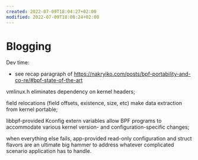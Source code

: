 ```yaml
---
created: 2022-07-09T18:04:27+02:00
modified: 2022-07-09T18:08:24+02:00
---
```


# Blogging

Dev time:
- see recap paragraph of https://nakryiko.com/posts/bpf-portability-and-co-re/#bpf-state-of-the-art

vmlinux.h eliminates dependency on kernel headers;

field relocations (field offsets, existence, size, etc) make data extraction from kernel portable;

libbpf-provided Kconfig extern variables allow BPF programs to accommodate various kernel version- and configuration-specific changes;

when everything else fails, app-provided read-only configuration and struct flavors are an ultimate big hammer to address whatever complicated scenario application has to handle.
